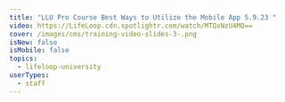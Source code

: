 ```yaml
---
title: "LLU Pro Course Best Ways to Utilize the Mobile App 5.9.23 "
video: https://LifeLoop.cdn.spotlightr.com/watch/MTQxNzU4MQ==
cover: /images/cms/training-video-slides-3-.png
isNew: false
isMobile: false
topics:
  - lifeloop-university
userTypes:
  - staff
---
```

